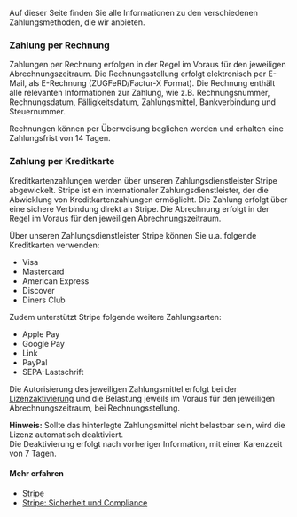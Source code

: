 Auf dieser Seite finden Sie alle Informationen zu den verschiedenen Zahlungsmethoden, die wir anbieten.

### Zahlung per Rechnung

Zahlungen per Rechnung erfolgen in der Regel im Voraus für den jeweiligen Abrechnungszeitraum. Die Rechnungsstellung erfolgt elektronisch per E-Mail, als E-Rechnung (ZUGFeRD/Factur-X Format). Die Rechnung enthält alle relevanten Informationen zur Zahlung, wie z.B. Rechnungsnummer, Rechnungsdatum, Fälligkeitsdatum, Zahlungsmittel, Bankverbindung und Steuernummer.

Rechnungen können per Überweisung beglichen werden und erhalten eine Zahlungsfrist von 14 Tagen.

### Zahlung per Kreditkarte

Kreditkartenzahlungen werden über unseren Zahlungsdienstleister Stripe abgewickelt. Stripe ist ein internationaler Zahlungsdienstleister, der die Abwicklung von Kreditkartenzahlungen ermöglicht. Die Zahlung erfolgt über eine sichere Verbindung direkt an Stripe. Die Abrechnung erfolgt in der Regel im Voraus für den jeweiligen Abrechnungszeitraum.

Über unseren Zahlungsdienstleister Stripe können Sie u.a. folgende Kreditkarten verwenden:

- Visa
- Mastercard
- American Express
- Discover
- Diners Club

Zudem unterstützt Stripe folgende weitere Zahlungsarten:

- Apple Pay
- Google Pay
- Link
- PayPal
- SEPA-Lastschrift

Die Autorisierung des jeweiligen Zahlungsmittel erfolgt bei der [Lizenzaktivierung](../license-management/activate-license/) und die Belastung jeweils im Voraus für den jeweiligen Abrechnungszeitraum, bei Rechnungsstellung.

<div class="alert alert-info">
    <i class="fa-solid fa-lightbulb"></i> <strong>Hinweis:</strong> Sollte das hinterlegte Zahlungsmittel nicht belastbar sein, wird die Lizenz automatisch deaktiviert.<br>Die Deaktivierung erfolgt nach vorheriger Information, mit einer Karenzzeit von 7 Tagen.
</div>

#### Mehr erfahren

- [Stripe](https://stripe.com)
- [Stripe: Sicherheit und Compliance](https://stripe.com/de/security)